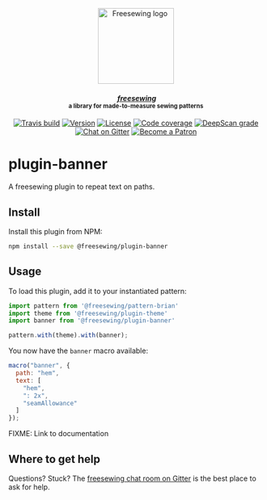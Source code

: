 <p align="center">
  <a title="Go to freesewing.org" href="https://freesewing.org/"><img src="https://freesewing.org/img/logo/black.svg" align="center" width="150px" alt="Freesewing logo"/></a>
</p>
<h4 align="center"><em>&nbsp;<a title="Go to freesewing.org" href="https://freesewing.org/">freesewing</a></em>
<br><sup>a library for made-to-measure sewing patterns</sup>
</h4>
<p align="center">
  <a href="https://travis-ci.org/freesewing/plugin-banner"><img src="https://badgen.net/travis/freesewing/plugin-banner/master" alt="Travis build"></a>
  <a href="https://www.npmjs.com/package/@freesewing/plugin-banner"><img src="https://badgen.net/npm/v/@freesewing/plugin-banner" alt="Version"></a>
  <a href="https://www.npmjs.com/package/@freesewing/plugin-banner"><img src="https://badgen.net/npm/license/@freesewing/plugin-banner" alt="License"></a>
  <a href="https://codecov.io/gh/freesewing/plugin-banner"><img src="https://badgen.net/codecov/c/github/freesewing/plugin-banner/master" alt="Code coverage"></a>
  <a href="https://deepscan.io/dashboard#view=project&pid=3267&bid=27574"><img src="https://deepscan.io/api/projects/3267/branches/27574/badge/grade.svg" alt="DeepScan grade"></a>
  <a href="https://gitter.im/freesewing/freesewing"><img src="https://badgen.net/badge/chat/on%20Gitter/cyan" alt="Chat on Gitter"></a>
  <a href="https://freesewing.org/patrons/join"><img src="https://badgen.net/badge/become/a%20Patron/FF5B77" alt="Become a Patron"></a>
</p>

# plugin-banner

A freesewing plugin to repeat text on paths.

## Install

Install this plugin from NPM:

```sh
npm install --save @freesewing/plugin-banner
```

## Usage

To load this plugin, add it to your instantiated pattern:

```js
import pattern from '@freesewing/pattern-brian'
import theme from '@freesewing/plugin-theme'
import banner from '@freesewing/plugin-banner'

pattern.with(theme).with(banner);
```

You now have the `banner` macro available:

```js
macro("banner", {
  path: "hem",
  text: [
    "hem",
    ": 2x",
    "seamAllowance"
  ]
});
```

FIXME: Link to documentation 

## Where to get help

Questions? Stuck? The [freesewing chat room on Gitter](https://gitter.im/freesewing/freesewing)
is the best place to ask for help.
